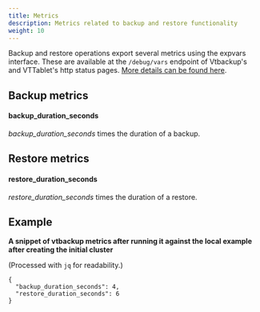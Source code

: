 ```yaml
---
title: Metrics
description: Metrics related to backup and restore functionality
weight: 10
---
```


Backup and restore operations export several metrics using the expvars interface. These are available at the `/debug/vars` endpoint of Vtbackup's and VTTablet's http status pages. [More details can be found here](../../features/monitoring/#3-push-based-metrics-system).

## Backup metrics

#### backup_duration_seconds

_backup_duration_seconds_ times the duration of a backup.

## Restore metrics

#### restore_duration_seconds

_restore_duration_seconds_ times the duration of a restore.

## Example
**A snippet of vtbackup metrics after running it against the local example after creating the initial cluster**

(Processed with `jq` for readability.)

```
{
  "backup_duration_seconds": 4,
  "restore_duration_seconds": 6
}
```
